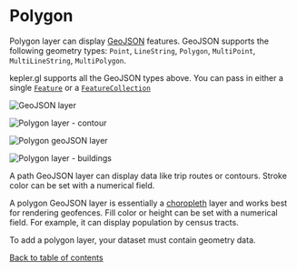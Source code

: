 # Polygon

Polygon layer can display [GeoJSON](https://tools.ietf.org/html/rfc7946) features. GeoJSON supports the following geometry types: `Point`, `LineString`, `Polygon`, `MultiPoint`, `MultiLineString`, `MultiPolygon`.

kepler.gl supports all the GeoJSON types above. You can pass in either a single [`Feature`][features] or a [`FeatureCollection`][feature_collection]

[feature_collection]: https://tools.ietf.org/html/rfc7946#section-3.3
[features]: https://tools.ietf.org/html/rfc7946#section-3.2


![GeoJSON layer](https://d1a3f4spazzrp4.cloudfront.net/kepler.gl/documentation/image20.png "GeoJSON layer")

![Polygon layer - contour](https://d1a3f4spazzrp4.cloudfront.net/kepler.gl/documentation/layers-polygon-contour.png "Polygon layer")

![Polygon geoJSON layer](https://d1a3f4spazzrp4.cloudfront.net/kepler.gl/documentation/image7.png "Polygon geoJSON layer")

![Polygon layer - buildings](https://d1a3f4spazzrp4.cloudfront.net/kepler.gl/documentation/layers-polygon-buildings.png "Grid layer")

A path GeoJSON layer can display data like trip routes or contours. Stroke color can be set with a numerical field.

A polygon GeoJSON layer is essentially a [choropleth](https://en.wikipedia.org/wiki/Choropleth_map) layer and works best for rendering geofences. Fill color or height can be set with a numerical field. For example, it can display population by census tracts.

To add a polygon layer, your dataset must contain geometry data.


[Back to table of contents](../README.md)
